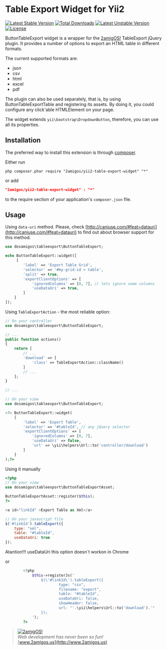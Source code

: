 Table Export Widget for Yii2
============================  

[![Latest Stable Version](https://poser.pugx.org/2amigos/yii2-table-export-widget/v/stable.svg)](https://packagist.org/packages/2amigos/yii2-table-export-widget) [![Total Downloads](https://poser.pugx.org/2amigos/yii2-table-export-widget/downloads.svg)](https://packagist.org/packages/2amigos/yii2-table-export-widget) [![Latest Unstable Version](https://poser.pugx.org/2amigos/yii2-table-export-widget/v/unstable.svg)](https://packagist.org/packages/2amigos/yii2-table-export-widget) [![License](https://poser.pugx.org/2amigos/yii2-table-export-widget/license.svg)](https://packagist.org/packages/2amigos/yii2-table-export-widget)

ButtonTableExport widget is a wrapper for the [2amigOS!](http://2amigos.us) TableExport jQuery plugin. It provides a
number of options to export an HTML table in different formats.

The current supported formats are:

* json
* csv
* html
* excel
* pdf

The plugin can also be used separately, that is, by using ButtonTableExportTable and registering its assets. By doing it,
you could configure any click'able HTMLElement on your page.

The widget extends `yii\bootstrap\DropdownButton`, therefore, you can use all its properties.

Installation
------------
The preferred way to install this extension is through [composer](http://getcomposer.org/download/).

Either run

```
php composer.phar require "2amigos/yii2-table-export-widget" "*"
```
or add

```json
"2amigos/yii2-table-export-widget" : "*"
```

to the require section of your application's `composer.json` file.

Usage
-----

Using `data-uri` method. Please, check [http://caniuse.com/#feat=datauri](http://caniuse.com/#feat=datauri) to find out
about browser support for this method.

```php
use dosamigos\tableexport\ButtonTableExport;

echo ButtonTableExport::widget([
     [
        'label' => 'Export Table Grid',
        'selector' => '#my-grid-id > table',
        'split' => true,
        'exportClientOptions' => [
            'ignoredColumns' => [0, 7], // lets ignore some columns
            'useDataUri' => true,
        ]
    ]
]);
```

Using `TableExportAction` - the most reliable option:

```php
// On your controller
use dosamigos\tableexport\ButtonTableExport;

// ...
public function actions()
{
    return [
        // ...
        'download' => [
            'class' => TableExportAction::className()
        ]
        // ...
    ];
}

// ...

// On your view
use dosamigos\tableexport\ButtonTableExport;

<?= ButtonTableExport::widget(
    [
        'label' => 'Export Table',
        'selector' => '#tableId', // any jQuery selector
        'exportClientOptions' => [
            'ignoredColumns' => [0, 7],
            'useDataUri' => false,
            'url' => \yii\helpers\Url::to('controller/download')
        ]
    ]
);?>

```

Using it manually

```php
<?php
// On your view
use dosamigos\tableexport\ButtonTableExportAsset;

ButtonTableExportAsset::register($this);
?>

<a id="linkId" >Export Table as Xml</a>

```

```javascript
// On your javascript file
$('#linkId').tableExport({
    type: "xml",
    table: "#tableId",
    useDataUri: true
});

```
Atantion!!! useDataUri this option doesn`t workon in Chrome

or

```php
		<?php
			$this->registerJs('
				$(\'#linkId\').tableExport({
						type: "csv",
						filename: "export",
						table: "#tableId",
						useDataUri: false,
						showHeader: false,
						url: "'.\yii\helpers\Url::to('download').'"
				});
			');
		?>
```

> [![2amigOS!](http://www.gravatar.com/avatar/55363394d72945ff7ed312556ec041e0.png)](http://www.2amigos.us)  
<i>Web development has never been so fun!</i>  
[www.2amigos.us](http://www.2amigos.us)

